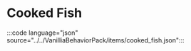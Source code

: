 # Cooked Fish

:::code language="json" source="../../VanilliaBehaviorPack/items/cooked_fish.json":::